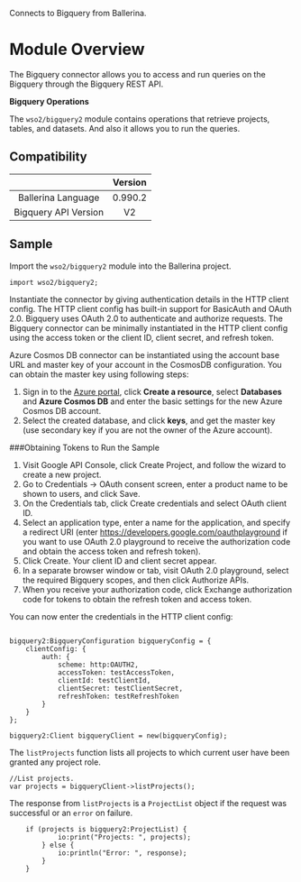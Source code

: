 Connects to Bigquery from Ballerina.

# Module Overview

The Bigquery connector allows you to access and run queries on the Bigquery through the Bigquery REST API.

**Bigquery Operations**

The `wso2/bigquery2` module contains operations that retrieve projects, tables, and datasets. And also it allows you to run the queries.

## Compatibility

|                             |       Version               |
|:---------------------------:|:---------------------------:|
| Ballerina Language          | 0.990.2                     |
| Bigquery API Version        | V2                          |

## Sample

Import the `wso2/bigquery2` module into the Ballerina project.

```ballerina
import wso2/bigquery2;
```

Instantiate the connector by giving authentication details in the HTTP client config. The HTTP client config has built-in support for BasicAuth and OAuth 2.0. Bigquery uses OAuth 2.0 to authenticate and authorize requests. The Bigquery connector can be minimally instantiated in the HTTP client config using the access token or the client ID, client secret, and refresh token.

Azure Cosmos DB connector can be instantiated using the account base URL and master key of your account in the CosmosDB configuration.
You can obtain the master key using following steps:

1. Sign in to the [Azure portal](https://portal.azure.com/), click **Create a resource**, select **Databases** and **Azure Cosmos DB** and enter the basic settings for the new Azure Cosmos DB account.
2. Select the created database, and click **keys**, and get the master key (use secondary key if you are not the owner of the Azure account).

###Obtaining Tokens to Run the Sample

1. Visit Google API Console, click Create Project, and follow the wizard to create a new project.
2. Go to Credentials -> OAuth consent screen, enter a product name to be shown to users, and click Save.
3. On the Credentials tab, click Create credentials and select OAuth client ID.
4. Select an application type, enter a name for the application, and specify a redirect URI (enter https://developers.google.com/oauthplayground if you want to use OAuth 2.0 playground to receive the authorization code and obtain the access token and refresh token).
5. Click Create. Your client ID and client secret appear.
6. In a separate browser window or tab, visit OAuth 2.0 playground, select the required Bigquery scopes, and then click Authorize APIs.
7. When you receive your authorization code, click Exchange authorization code for tokens to obtain the refresh token and access token.

You can now enter the credentials in the HTTP client config:
```ballerina

bigquery2:BigqueryConfiguration bigqueryConfig = {
    clientConfig: {
        auth: {
            scheme: http:OAUTH2,
            accessToken: testAccessToken,
            clientId: testClientId,
            clientSecret: testClientSecret,
            refreshToken: testRefreshToken
        }
    }
};

bigquery2:Client bigqueryClient = new(bigqueryConfig);
```


The `listProjects` function lists all projects to which current user have been granted any project role.
```ballerina
//List projects.
var projects = bigqueryClient->listProjects();
```

The response from `listProjects` is a `ProjectList` object if the request was successful or an `error` on failure.

```ballerina
    if (projects is bigquery2:ProjectList) {
            io:print("Projects: ", projects);
        } else {
            io:println("Error: ", response);
        }
    }
```
